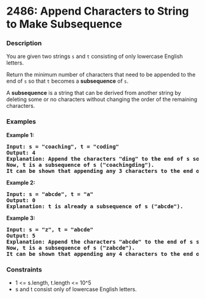 # 2486: Append Characters to String to Make Subsequence

### Description

You are given two strings <code>s</code> and <code>t</code> consisting of only lowercase English letters.

Return the minimum number of characters that need to be appended to the end of <code>s</code> so that <code>t</code> becomes a <b>subsequence</b> of <code>s</code>.

A <b>subsequence</b> is a string that can be derived from another string by deleting some or no characters without changing the order of the remaining characters.

### Examples

<p><strong>Example 1:</strong></p>

<pre><strong>Input: s = "coaching", t = "coding"</strong>
<strong>Output: 4</strong>
<strong>Explanation: Append the characters "ding" to the end of s so that s = "coachingding".
Now, t is a subsequence of s ("<b>co</b>aching<b>ding</b>").
It can be shown that appending any 3 characters to the end of s will never make t a subsequence.</strong>
</pre>

<p><strong>Example 2:</strong></p>

<pre><strong>Input: s = "abcde", t = "a"</strong>
<strong>Output: 0</strong>
<strong>Explanation: t is already a subsequence of s ("<b>a</b>bcde").</strong>
</pre>

<p><strong>Example 3:</strong></p>

<pre><strong>Input: s = "z", t = "abcde"</strong>
<strong>Output: 5</strong>
<strong>Explanation: Append the characters "abcde" to the end of s so that s = "zabcde".
Now, t is a subsequence of s ("z<b>abcde</b>").
It can be shown that appending any 4 characters to the end of s will never make t a subsequence.</strong>
</pre>

### Constraints

<ul>
	<li>1 <= s.length, t.length <= 10^5
</li>
	<li>s and t consist only of lowercase English letters.</li>
</ul>
